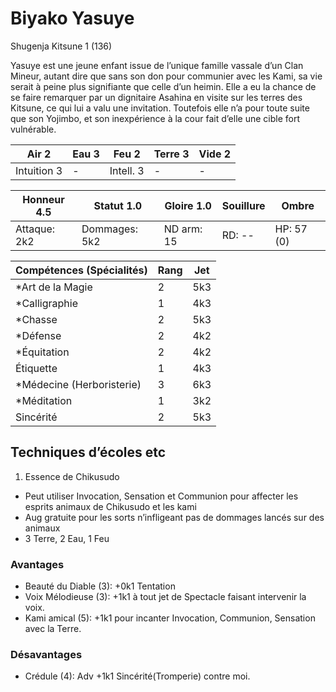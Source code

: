 # Biyako Yasuye

Shugenja Kitsune 1 (136)

Yasuye est une jeune enfant issue de l’unique famille vassale d’un Clan Mineur,
autant dire que sans son don pour communier avec les Kami, sa vie serait à peine
plus signifiante que celle d’un heimin. Elle a eu la chance de se faire remarquer
par un dignitaire Asahina en visite sur les terres des Kitsune, ce qui lui a valu
une invitation. Toutefois elle n’a pour toute suite que son Yojimbo, et son
inexpérience à la cour fait d’elle une cible fort vulnérable.

| **Air** 2     | **Eau** 3     | **Feu** 2     | **Terre** 3   | **Vide** 2
| ------------- | ------------- | ------------- | ------------- | -------------
| Intuition 3   | -             | Intell. 3     | -             | -

| Honneur 4.5   | Statut 1.0    | Gloire 1.0    | Souillure     | Ombre
| ------------- | ------------- | ------------- | ------------- | -------------
| Attaque: 2k2  | Dommages: 5k2 | ND arm: 15    | RD: --        | HP: 57 (0)

| Compétences (Spécialités)                     | Rang  | Jet
| --------------------------------------------- | ----- | -------
| *Art de la Magie                              | 2     | 5k3
| *Calligraphie                                 | 1     | 4k3
| *Chasse                                       | 2     | 5k3
| *Défense                                      | 2     | 4k2
| *Équitation                                   | 2     | 4k2
| Étiquette                                     | 1     | 4k3
| *Médecine (Herboristerie)                     | 3     | 6k3
| *Méditation                                   | 1     | 3k2
| Sincérité                                     | 2     | 5k3


## Techniques d’écoles etc

1. Essence de Chikusudo
  * Peut utiliser Invocation, Sensation et Communion pour affecter les esprits
    animaux de Chikusudo et les kami
  * Aug gratuite pour les sorts n’infligeant pas de dommages lancés sur des animaux
  * 3 Terre, 2 Eau, 1 Feu

### Avantages

* Beauté du Diable (3): +0k1 Tentation
* Voix Mélodieuse (3): +1k1 à tout jet de Spectacle faisant intervenir la voix.
* Kami amical (5): +1k1 pour incanter Invocation, Communion, Sensation avec la Terre.

### Désavantages

* Crédule (4): Adv +1k1 Sincérité(Tromperie) contre moi.
